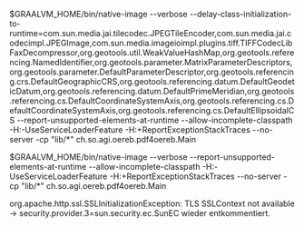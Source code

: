 $GRAALVM_HOME/bin/native-image --verbose --delay-class-initialization-to-runtime=com.sun.media.jai.tilecodec.JPEGTileEncoder,com.sun.media.jai.codecimpl.JPEGImage,com.sun.media.imageioimpl.plugins.tiff.TIFFCodecLibFaxDecompressor,org.geotools.util.WeakValueHashMap,org.geotools.referencing.NamedIdentifier,org.geotools.parameter.MatrixParameterDescriptors,org.geotools.parameter.DefaultParameterDescriptor,org.geotools.referencing.crs.DefaultGeographicCRS,org.geotools.referencing.datum.DefaultGeodeticDatum,org.geotools.referencing.datum.DefaultPrimeMeridian,org.geotools.referencing.cs.DefaultCoordinateSystemAxis,org.geotools.referencing.cs.DefaultCoordinateSystemAxis,org.geotools.referencing.cs.DefaultEllipsoidalCS --report-unsupported-elements-at-runtime --allow-incomplete-classpath -H:-UseServiceLoaderFeature -H:+ReportExceptionStackTraces --no-server -cp "lib/*" ch.so.agi.oereb.pdf4oereb.Main

$GRAALVM_HOME/bin/native-image --verbose --report-unsupported-elements-at-runtime --allow-incomplete-classpath -H:-UseServiceLoaderFeature -H:+ReportExceptionStackTraces --no-server -cp "lib/*" ch.so.agi.oereb.pdf4oereb.Main


org.apache.http.ssl.SSLInitializationException: TLS SSLContext not available
-> security.provider.3=sun.security.ec.SunEC wieder entkommentiert.